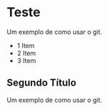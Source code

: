 # Teste
Um exemplo de como usar o git.
- 1 Item
- 2 Item
- 3 Item

## Segundo Título
Um exemplo de como usar o git.
